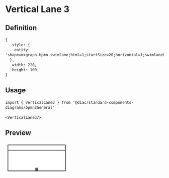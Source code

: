 # Vertical Lane 3

## Definition

```
{
  _style: { 
    entity: 'shape=mxgraph.bpmn.swimlane;html=1;startSize=20;horizontal=1;swimlaneLine=1;collapsible=0;fontStyle=0;strokeWidth=2;swimlaneFillColor=#ffffff;isCollection=1;whiteSpace=wrap;',
  },
  _width: 220,
  _height: 100,
}
```

## Usage

```
import { VerticalLane3 } from '@diac/standard-components-diagrams/bpmn2General'

<VerticalLane3/>
```

## Preview

<img src="./vertical-lane-3.png" width="200"/>
